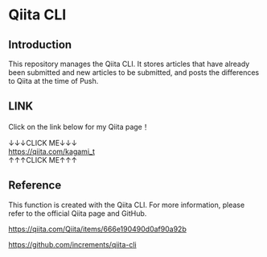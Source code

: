# Qiita CLI

## Introduction

This repository manages the Qiita CLI.
It stores articles that have already been submitted and new articles to be submitted, and posts the differences to Qiita at the time of Push.

## LINK

Click on the link below for my Qiita page！

↓↓↓CLICK ME↓↓↓  
<https://qiita.com/kagami_t>  
↑↑↑CLICK ME↑↑↑

## Reference

This function is created with the Qiita CLI.
For more information, please refer to the official Qiita page and GitHub.

<https://qiita.com/Qiita/items/666e190490d0af90a92b>

<https://github.com/increments/qiita-cli>
